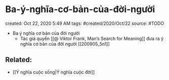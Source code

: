 # Ba-ý-nghĩa-cơ-bản-của-đời-người

created: Oct 22, 2020 5:49 AM
tags: #created/2020/Oct/22
source: #TODO

- Ba ý nghĩa cơ bản của đời người
    - Tác giả quyển [[@ Viktor Frank, Man’s Search for Meaning]] đưa ra ý nghĩa cơ bản của đời người [[200905_5n1]]

## Related:
- [[Ý nghĩa cuộc sống|Ý nghĩa cuộc đời]]